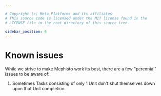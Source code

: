 ```yaml
---

# Copyright (c) Meta Platforms and its affiliates.
# This source code is licensed under the MIT license found in the
# LICENSE file in the root directory of this source tree.

sidebar_position: 6
---
```


# Known issues

While we strive to make Mephisto work its best, there are a few "perennial" issues to be aware of:

1. Sometimes Tasks consisting of only 1 Unit don't shut themselves down upon that Unit completion.
